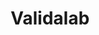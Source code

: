 ---
layout: project
title: Validalab
description: Développement d’une application grand public qui accélère la vérification du contexte d’une information (base de données graphe)
season: 9
repository:
website:
image: 9_validalab.jpg
---